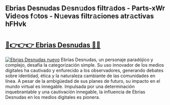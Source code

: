 ## Ebrias Desnudas D𝚎sn𝚞dos filtr𝚊dos - Parts-xWr Vid𝚎os f𝚘tos - N𝚞evas filtr𝚊ciones atr𝚊ctivas hFHvk

# <h2><a href="http://mb99zw4.tromn.icu/?c=Ebrias+Desnudas">🔗👉👉👉 Ebrias Desnudas 🔗🔗</a></h2>

[![Ebrias Desnudas nuevo](https://i.imgur.com/pEAQMta.gif)](http://mb99zw4.tromn.icu/?c=Ebrias+Desnudas)
Ebrias Desnudas, un personaje paradójico y complejo, desafía la categorización simple. Su uso innovador de los medios digitales ha cautivado y enfurecido a los observadores, generando debates sobre identidad, ética y la naturaleza cambiante de las comunidades en línea. A pesar de la ambigüedad de sus planes de futuro, su impacto en el mundo virtual es innegable. Impulsada por una determinación inquebrantable y una cautivación innegable, la influencia de Ebrias Desnudas en los medios digitales es pionera.
